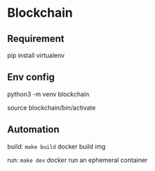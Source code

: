 # Blockchain

## Requirement

pip install virtualenv

## Env config

python3 -m venv blockchain

source blockchain/bin/activate

## Automation

build: `make build` docker build img

run: `make dev` docker run an ephemeral container

